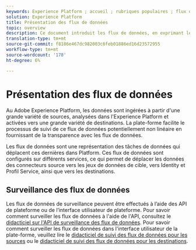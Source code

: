 ```yaml
---
keywords: Experience Platform ; accueil ; rubriques populaires ; flux de données ; flux de données ; données ; surveillance ; flux de données ; surveillance ; flux de données ; surveillance ; flux de données ; surveillance ; flux de données ; surveillance ; flux de données ; flux ; service de flux ;
solution: Experience Platform
title: Présentation des flux de données
topic: overview
description: Ce document introduit les flux de données, en exprimant leur utilisation dans Adobe Experience Platform.
translation-type: tm+mt
source-git-commit: f8186e467dc982003c6feb01886ed16d23572955
workflow-type: tm+mt
source-wordcount: '178'
ht-degree: 6%

---
```



# Présentation des flux de données

Au Adobe Experience Platform, les données sont ingérées à partir d&#39;une grande variété de sources, analysées dans l&#39;Experience Platform et activées vers une grande variété de destinations. La plate-forme facilite le processus de suivi de ce flux de données potentiellement non linéaire en fournissant de la transparence avec les flux de données.

Les flux de données sont une représentation des tâches de données qui déplacent ces dernières dans Platform. Ces flux de données sont configurés sur différents services, ce qui permet de déplacer les données des connecteurs source vers les jeux de données de cible, vers Identity et Profil Service, ainsi que vers les destinations.

## Surveillance des flux de données

Les flux de données de surveillance peuvent être effectués à l’aide des API de plateforme ou de l’interface utilisateur de plateforme. Pour savoir comment surveiller les flux de données à l&#39;aide de l&#39;API, consultez le [didacticiel sur l&#39;API de surveillance des flux de données](./api/monitor.md). Pour savoir comment surveiller les flux de données dans l&#39;interface utilisateur de la plate-forme, veuillez lire le [didacticiel de suivi des flux de données pour les sources](./ui/monitor-sources.md) ou le [didacticiel de suivi des flux de données pour les destinations](./ui/monitor-destinations.md).